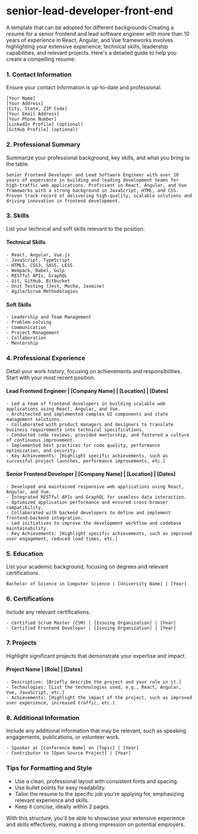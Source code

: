 # senior-lead-developer-front-end
A template that can be adopted for different backgrounds
Creating a resume for a senior frontend and lead software engineer with more than 10 years of experience in React, Angular, and Vue frameworks involves highlighting your extensive experience, technical skills, leadership capabilities, and relevant projects. Here's a detailed guide to help you create a compelling resume:

### 1. Contact Information
Ensure your contact information is up-to-date and professional.

```plaintext
[Your Name]
[Your Address]
[City, State, ZIP Code]
[Your Email Address]
[Your Phone Number]
[LinkedIn Profile] (optional)
[GitHub Profile] (optional)
```

### 2. Professional Summary
Summarize your professional background, key skills, and what you bring to the table.

```plaintext
Senior Frontend Developer and Lead Software Engineer with over 10 years of experience in building and leading development teams for high-traffic web applications. Proficient in React, Angular, and Vue frameworks with a strong background in JavaScript, HTML, and CSS. Proven track record of delivering high-quality, scalable solutions and driving innovation in frontend development.
```

### 3. Skills
List your technical and soft skills relevant to the position.

#### Technical Skills
```plaintext
- React, Angular, Vue.js
- JavaScript, TypeScript
- HTML5, CSS3, SASS, LESS
- Webpack, Babel, Gulp
- RESTful APIs, GraphQL
- Git, GitHub, Bitbucket
- Unit Testing (Jest, Mocha, Jasmine)
- Agile/Scrum Methodologies
```

#### Soft Skills
```plaintext
- Leadership and Team Management
- Problem-solving
- Communication
- Project Management
- Collaboration
- Mentorship
```

### 4. Professional Experience
Detail your work history, focusing on achievements and responsibilities. Start with your most recent position.

#### Lead Frontend Engineer | [Company Name] | [Location] | [Dates]
```plaintext
- Led a team of frontend developers in building scalable web applications using React, Angular, and Vue.
- Architected and implemented complex UI components and state management solutions.
- Collaborated with product managers and designers to translate business requirements into technical specifications.
- Conducted code reviews, provided mentorship, and fostered a culture of continuous improvement.
- Implemented best practices for code quality, performance optimization, and security.
- Key Achievements: [Highlight specific achievements, such as successful project launches, performance improvements, etc.]
```

#### Senior Frontend Developer | [Company Name] | [Location] | [Dates]
```plaintext
- Developed and maintained responsive web applications using React, Angular, and Vue.
- Integrated RESTful APIs and GraphQL for seamless data interaction.
- Optimized application performance and ensured cross-browser compatibility.
- Collaborated with backend developers to define and implement frontend-backend integration.
- Led initiatives to improve the development workflow and codebase maintainability.
- Key Achievements: [Highlight specific achievements, such as improved user engagement, reduced load times, etc.]
```

### 5. Education
List your academic background, focusing on degrees and relevant certifications.

```plaintext
Bachelor of Science in Computer Science | [University Name] | [Year]
```

### 6. Certifications
Include any relevant certifications.

```plaintext
- Certified Scrum Master (CSM) | [Issuing Organization] | [Year]
- Certified Frontend Developer | [Issuing Organization] | [Year]
```

### 7. Projects
Highlight significant projects that demonstrate your expertise and impact.

#### Project Name | [Role] | [Dates]
```plaintext
- Description: [Briefly describe the project and your role in it.]
- Technologies: [List the technologies used, e.g., React, Angular, Vue, JavaScript, etc.]
- Achievements: [Highlight the impact of the project, such as improved user experience, increased traffic, etc.]
```

### 8. Additional Information
Include any additional information that may be relevant, such as speaking engagements, publications, or volunteer work.

```plaintext
- Speaker at [Conference Name] on [Topic] | [Year]
- Contributor to [Open Source Project] | [Year]
```

### Tips for Formatting and Style
- Use a clean, professional layout with consistent fonts and spacing.
- Use bullet points for easy readability.
- Tailor the resume to the specific job you're applying for, emphasizing relevant experience and skills.
- Keep it concise, ideally within 2 pages.

With this structure, you'll be able to showcase your extensive experience and skills effectively, making a strong impression on potential employers.
